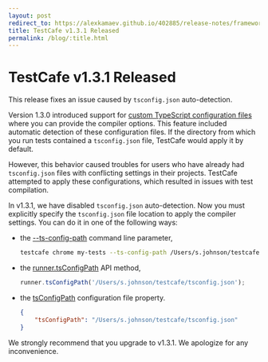 ```yaml
---
layout: post
redirect_to: https://alexkamaev.github.io/402885/release-notes/framework/2019-7-5-testcafe-v1-3-1-released
title: TestCafe v1.3.1 Released
permalink: /blog/:title.html
---
```

# TestCafe v1.3.1 Released

This release fixes an issue caused by `tsconfig.json` auto-detection.

<!--more-->

Version 1.3.0 introduced support for [custom TypeScript configuration files](../documentation/guides/concepts/typescript-and-coffeescript.md#customize-compiler-options) where you can provide the compiler options. This feature included automatic detection of these configuration files. If the directory from which you run tests contained a `tsconfig.json` file, TestCafe would apply it by default.

However, this behavior caused troubles for users who have already had `tsconfig.json` files with conflicting settings in their projects. TestCafe attempted to apply these configurations, which resulted in issues with test compilation.

In v1.3.1, we have disabled `tsconfig.json` auto-detection. Now you must explicitly specify the `tsconfig.json` file location to apply the compiler settings. You can do it in one of the following ways:

* the [--ts-config-path](../documentation/reference/command-line-interface.md#--ts-config-path-path) command line parameter,

    ```sh
    testcafe chrome my-tests --ts-config-path /Users/s.johnson/testcafe/tsconfig.json
    ```

* the [runner.tsConfigPath](../documentation/reference/testcafe-api/runner/tsconfigpath.md) API method,

    ```js
    runner.tsConfigPath('/Users/s.johnson/testcafe/tsconfig.json');
    ```

* the [tsConfigPath](../documentation/reference/configuration-file.md#tsconfigpath) configuration file property.

    ```json
    {
        "tsConfigPath": "/Users/s.johnson/testcafe/tsconfig.json"
    }
    ```

We strongly recommend that you upgrade to v1.3.1. We apologize for any inconvenience.
